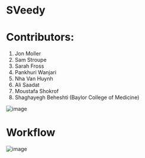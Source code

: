 # SVeedy
# Contributors: 
1. Jon Moller
2. Sam Stroupe
3. Sarah Fross
4. Pankhuri Wanjari
5. Nha Van Huynh
6. Ali Saadat
7. Moustafa Shokrof
8. Shaghayegh Beheshti (Baylor College of Medicine)

![image](https://github.com/user-attachments/assets/5bf7b126-30c8-48cd-8d2f-f0049b398b5e)
# Workflow
![image](https://github.com/user-attachments/assets/125648ce-9164-4a5b-837a-7e0502c164ca)
